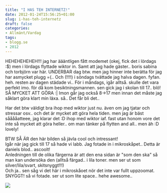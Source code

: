 ```yaml
---
title: "I HAS TEH INTERNETZ!"
date: 2012-01-24T15:56:25+01:00
slug: i-has-teh-internetz
draft: false
categories:
- Allmänt/Vardag
tags:
- blogg.se
- 2012
---
```

HEHEHEHEHEH!!! jag har äääntligen fått modemet (okej, fick det i lördags :$) men i lördags flyttade wiktor in. Samt att jag hade gäster.. boris sabina och torbjörn var här. UNDERBAR dag btw. men jag hinner inte berätta för jag har asmycket plugg =(.. Och (!!!!) i söndags tvättade jag halva dagen. fyfan. heh. resten av dagen städade vi.. För i måndags, igår alltså. skulle det vara perfekt imo. för då kom besiktningsmannen. sen gick jag i skolan till 17.. blö! SÅ MYCKET ATT GÖRA :| Imon går jag också 8->17 men innan det måste jag såklart göra klart min läxa. så.. Det får bli det..  
  
Har det btw väldigt bra ihop med wiktor just nu. även om jag tjatar och stressar osv.. och det är mycket att göra hela tiden. men jag är bäst sååååatteee, jag klarar det :D ihop med wiktor iaf. fast utan honom vore det inte så mycket att göra heller.. om man tänker på flytten and all.. men äh :D lovely!  
  
BTW SÅ ÄR den här bilden så jävla cool och intressant!  
Igår när jag gick till 17 så hade vi labb. Jag fotade in i mikroskåpet.. Detta är daniels blod.. ascoolt!  
Anledningen till de olika färgerna är att den ena sidan är "som den ska" så man kan undersöka den (alltså färgad.. i lila toner. men ser ut som silver/lila/svart, skitsnyggt!!!)  
Och ja.. sen såg vi det här i mikroskåoet nör det inte var fullt uppzoomat. SNYGGT! så vi fotade. ser ut som lite space.. hehe awesome..  
  
  
![](/assets/images/blogg.se/wp_002305_186003513.jpg)